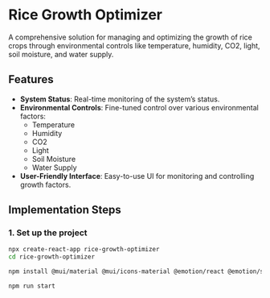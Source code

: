# Rice Growth Optimizer

A comprehensive solution for managing and optimizing the growth of rice crops through environmental controls like temperature, humidity, CO2, light, soil moisture, and water supply.

## Features
- **System Status**: Real-time monitoring of the system’s status.
- **Environmental Controls**: Fine-tuned control over various environmental factors:
  - Temperature
  - Humidity
  - CO2
  - Light
  - Soil Moisture
  - Water Supply
- **User-Friendly Interface**: Easy-to-use UI for monitoring and controlling growth factors.



## Implementation Steps

### 1. Set up the project

```bash
npx create-react-app rice-growth-optimizer
cd rice-growth-optimizer

npm install @mui/material @mui/icons-material @emotion/react @emotion/styled

npm run start
